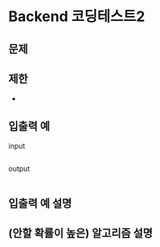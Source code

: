 # Backend 코딩테스트2

## 문제


## 제한 

- 

## 입출력 예

input
``` 
```
output
``` 
```

## 입출력 예 설명


## (안할 확률이 높은) 알고리즘 설명